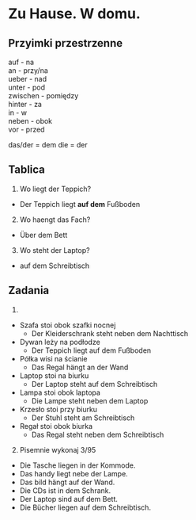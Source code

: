 # Zu Hause. W domu.
## Przyimki przestrzenne
auf - na  
an - przy/na  
ueber - nad  
unter - pod  
zwischen - pomiędzy  
hinter - za  
in - w  
neben - obok  
vor - przed  

das/der = dem
die = der

## Tablica
1. Wo liegt der Teppich?
  - Der Teppich liegt __auf dem__ Fußboden
2. Wo haengt das Fach?
  - Über dem Bett
3. Wo steht der Laptop?
  - auf dem Schreibtisch

## Zadania

1.
- Szafa stoi obok szafki nocnej
  - Der Kleiderschrank steht neben dem Nachttisch
- Dywan leży na podłodze
  - Der Teppich liegt auf dem Fußboden
- Półka wisi na ścianie
  - Das Regal hängt an der Wand
- Laptop stoi na biurku
  - Der Laptop steht auf dem Schreibtisch
- Lampa stoi obok laptopa
  - Die Lampe steht neben dem Laptop
- Krzesło stoi przy biurku
  - Der Stuhl steht am Schreibtisch
- Regał stoi obok biurka
  - Das Regal steht neben dem Schreibtisch

2. Pisemnie wykonaj 3/95
  - Die Tasche liegen in der Kommode.
  - Das handy liegt nebe der Lampe.
  - Das bild hängt auf der Wand.
  - Die CDs ist in dem Schrank.
  - Der Laptop sind auf dem Bett.
  - Die Bücher liegen auf dem Schreibtisch.
